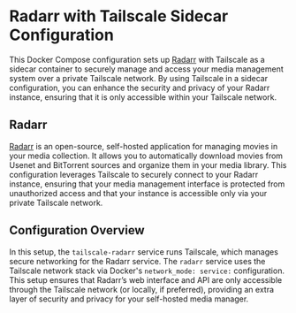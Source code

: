 # Radarr with Tailscale Sidecar Configuration

This Docker Compose configuration sets up [Radarr](https://github.com/Radarr/Radarr) with Tailscale as a sidecar container to securely manage and access your media management system over a private Tailscale network. By using Tailscale in a sidecar configuration, you can enhance the security and privacy of your Radarr instance, ensuring that it is only accessible within your Tailscale network.

## Radarr

[Radarr](https://github.com/Radarr/Radarr) is an open-source, self-hosted application for managing movies in your media collection. It allows you to automatically download movies from Usenet and BitTorrent sources and organize them in your media library. This configuration leverages Tailscale to securely connect to your Radarr instance, ensuring that your media management interface is protected from unauthorized access and that your instance is accessible only via your private Tailscale network.

## Configuration Overview

In this setup, the `tailscale-radarr` service runs Tailscale, which manages secure networking for the Radarr service. The `radarr` service uses the Tailscale network stack via Docker's `network_mode: service:` configuration. This setup ensures that Radarr’s web interface and API are only accessible through the Tailscale network (or locally, if preferred), providing an extra layer of security and privacy for your self-hosted media manager.
